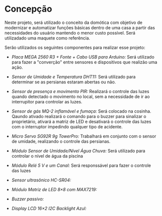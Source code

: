 
# Concepção

Neste projeto, será utilizado o conceito da domótica com objetivo de modernizar e automatizar funções básicas dentro de uma casa a partir das necessidades do usuário mantendo o menor custo possível. Será utilizadado uma maquete como referência.

Serão utilizados os seguintes componentes para realizar esse projeto:

- *Placa MEGA 2560 R3 + Fonte + Cabo USB para Arduino:*
Será utilizado para fazer a "converção" entre sensores e dispositivos que realizão uma ação.

- *Sensor de Umidade e Temperatura DHT11:*
Será utilizado para determinar se as persianas estaram abertas ou não.

- *Sensor de presença e movimento PIR:*
Realizará o controle das luzes quando detectado o movimento no local, sem a necessidade de ir ao interrupitor para controlar as luzes.

- *Sensor de gás MQ-2 inflamável e fumaça:*
Será colocado na cosinha. Qaundo ativado realizará o comando para o buzzer para sinalizar o proprietário, ativará a matriz de LED e desativará o controle das luzes com o interruptor impedindo qualquer tipo de acidente.

- *Micro Servo SG92R 9g TowerPro:*
Trabalhará em conjunto com o sensor de umidade, realizando o controle das persianas.

- *Módulo Sensor de Umidade/Nível Água Chuva:*
Será utilizado para controlar o nível de água da piscina

- *Módulo Relé 5 V e um Canal:*
Será responssável para fazer o controle das luzes

- *Sensor ultrasônico HC-SR04:*

- *Módulo Matriz de LED 8×8 com MAX7219:*

- *Buzzer passivo:*

- *Display LCD 16×2 I2C Backlight Azul:*


